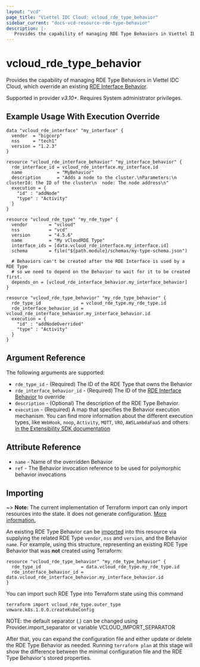 ```yaml
---
layout: "vcd"
page_title: "Viettel IDC Cloud: vcloud_rde_type_behavior"
sidebar_current: "docs-vcd-resource-rde-type-behavior"
description: |-
   Provides the capability of managing RDE Type Behaviors in Viettel IDC Cloud.
---
```


# vcloud\_rde\_type\_behavior

Provides the capability of managing RDE Type Behaviors in Viettel IDC Cloud, which override an existing [RDE Interface
Behavior](/providers/viettelidc-provider/vcloud/latest/docs/resources/rde_interface_behavior).

Supported in provider *v3.10+*. Requires System administrator privileges.

## Example Usage With Execution Override

```hcl
data "vcloud_rde_interface" "my_interface" {
  vendor  = "bigcorp"
  nss     = "tech1"
  version = "1.2.3"
}

resource "vcloud_rde_interface_behavior" "my_interface_behavior" {
  rde_interface_id = vcloud_rde_interface.my_interface.id
  name             = "MyBehavior"
  description      = "Adds a node to the cluster.\nParameters:\n  clusterId: the ID of the cluster\n  node: The node address\n"
  execution = {
    "id" : "addNode"
    "type" : "Activity"
  }
}

resource "vcloud_rde_type" "my_rde_type" {
  vendor        = "vcloud"
  nss           = "vcd"
  version       = "4.5.6"
  name          = "My vCloudRDE Type"
  interface_ids = [data.vcloud_rde_interface.my_interface.id]
  schema        = file("${path.module}/schemas/my-type-schema.json")

  # Behaviors can't be created after the RDE Interface is used by a RDE Type
  # so we need to depend on the Behavior to wait for it to be created first.
  depends_on = [vcloud_rde_interface_behavior.my_interface_behavior]
}

resource "vcloud_rde_type_behavior" "my_rde_type_behavior" {
  rde_type_id               = vcloud_rde_type.my_rde_type.id
  rde_interface_behavior_id = vcloud_rde_interface_behavior.my_interface_behavior.id
  execution = {
    "id" : "addNodeOverrided"
    "type" : "Activity"
  }
}
```

## Argument Reference

The following arguments are supported:

* `rde_type_id` - (Required) The ID of the RDE Type that owns the Behavior
* `rde_interface_behavior_id` - (Required) The ID of the [RDE Interface Behavior](/providers/viettelidc-provider/vcloud/latest/docs/resources/rde_interface_behavior) to override
* `description` - (Optional) The description of the RDE Type Behavior.
* `execution` - (Required) A map that specifies the Behavior execution mechanism.
  You can find more information about the different execution types, like `WebHook`, `noop`, `Activity`, `MQTT`, `VRO`, `AWSLambdaFaaS`
  and others [in the Extensibility SDK documentation](https://vmware.github.io/vcd-ext-sdk/docs/defined_entities_api/behaviors)

## Attribute Reference

* `name` - Name of the overridden Behavior
* `ref` - The Behavior invocation reference to be used for polymorphic behavior invocations

## Importing

~> **Note:** The current implementation of Terraform import can only import resources into the state. It does not generate
configuration. [More information.][docs-import]

An existing RDE Type Behavior can be [imported][docs-import] into this resource via supplying the related RDE Type `vendor`, `nss` and `version`, and
the Behavior `name`.
For example, using this structure, representing an existing RDE Type Behavior that was **not** created using Terraform:

```hcl
resource "vcloud_rde_type_behavior" "my_rde_type_behavior" {
  rde_type_id               = data.vcloud_rde_type.my_rde_type.id
  rde_interface_behavior_id = data.vcloud_rde_interface_behavior.my_interface_behavior.id
}
```

You can import such RDE Type into Terraform state using this command

```
terraform import vcloud_rde_type.outer_type vmware.k8s.1.0.0.createKubeConfig
```

NOTE: the default separator (.) can be changed using Provider.import_separator or variable VCLOUD_IMPORT_SEPARATOR

[docs-import]:https://www.terraform.io/docs/import/

After that, you can expand the configuration file and either update or delete the RDE Type Behavior as needed. Running `terraform plan`
at this stage will show the difference between the minimal configuration file and the RDE Type Behavior's stored properties.
